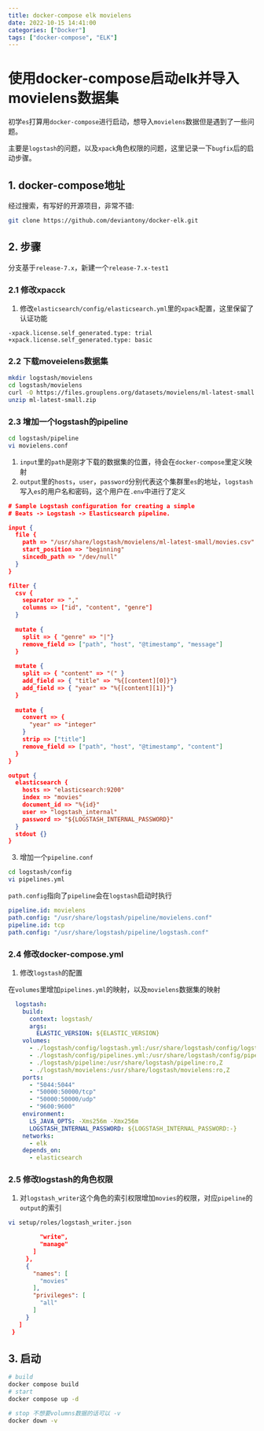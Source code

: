 ```yaml
---
title: docker-compose elk movielens
date: 2022-10-15 14:41:00
categories: ["Docker"]
tags: ["docker-compose", "ELK"]
---
```


# 使用docker-compose启动elk并导入movielens数据集

初学`es`打算用`docker-compose`进行启动，想导入`movielens`数据但是遇到了一些问题。

主要是`logstash`的问题，以及`xpack`角色权限的问题，这里记录一下`bugfix`后的启动步骤。

## 1. docker-compose地址

经过搜索，有写好的开源项目，非常不错:

```bash
git clone https://github.com/deviantony/docker-elk.git
```

## 2. 步骤

分支基于`release-7.x`，新建一个`release-7.x-test1`

### 2.1 修改xpacck

1. 修改`elasticsearch/config/elasticsearch.yml`里的`xpack`配置，这里保留了认证功能

```
-xpack.license.self_generated.type: trial
+xpack.license.self_generated.type: basic
```

### 2.2 下载moveielens数据集

```bash
mkdir logstash/movielens
cd logstash/movielens
curl -O https://files.grouplens.org/datasets/movielens/ml-latest-small.zip
unzip ml-latest-small.zip
```

### 2.3 增加一个logstash的pipeline

```bash
cd logstash/pipeline
vi movielens.conf
```

1. `input`里的`path`是刚才下载的数据集的位置，待会在`docker-compose`里定义映射
2. `output`里的`hosts`，`user`，`password`分别代表这个集群里`es`的地址，`logstash`写入`es`的用户名和密码，这个用户在`.env`中进行了定义

```json
# Sample Logstash configuration for creating a simple
# Beats -> Logstash -> Elasticsearch pipeline.

input {
  file {
    path => "/usr/share/logstash/movielens/ml-latest-small/movies.csv"
    start_position => "beginning"
    sincedb_path => "/dev/null"
  }
}

filter {
  csv {
    separator => ","
    columns => ["id", "content", "genre"]
  }
  
  mutate {
    split => { "genre" => "|"}
    remove_field => ["path", "host", "@timestamp", "message"]
  }
  
  mutate {
    split => { "content" => "(" }
    add_field => { "title" => "%{[content][0]}"}
    add_field => { "year" => "%{[content][1]}"}
  }
  
  mutate {
    convert => {
      "year" => "integer"
    }
    strip => ["title"]
    remove_field => ["path", "host", "@timestamp", "content"]
  }
}

output {
  elasticsearch {
    hosts => "elasticsearch:9200"
    index => "movies"
    document_id => "%{id}"
    user => "logstash_internal"
    password => "${LOGSTASH_INTERNAL_PASSWORD}"
  }
  stdout {}
}

```

3. 增加一个`pipeline.conf`

```bash
cd logstash/config
vi pipelines.yml
```

`path.config`指向了`pipeline`会在`logstash`启动时执行

```yaml
pipeline.id: movielens
path.config: "/usr/share/logstash/pipeline/movielens.conf"
pipeline.id: tcp
path.config: "/usr/share/logstash/pipeline/logstash.conf"
```

### 2.4 修改docker-compose.yml

1. 修改`logstash`的配置

在`volumes`里增加`pipelines.yml`的映射，以及`movielens`数据集的映射

```yaml
  logstash:
    build:
      context: logstash/
      args:
        ELASTIC_VERSION: ${ELASTIC_VERSION}
    volumes:
      - ./logstash/config/logstash.yml:/usr/share/logstash/config/logstash.yml:ro,Z
      - ./logstash/config/pipelines.yml:/usr/share/logstash/config/pipelines.yml:ro,Z
      - ./logstash/pipeline:/usr/share/logstash/pipeline:ro,Z
      - ./logstash/movielens:/usr/share/logstash/movielens:ro,Z
    ports:
      - "5044:5044"
      - "50000:50000/tcp"
      - "50000:50000/udp"
      - "9600:9600"
    environment:
      LS_JAVA_OPTS: -Xms256m -Xmx256m
      LOGSTASH_INTERNAL_PASSWORD: ${LOGSTASH_INTERNAL_PASSWORD:-}
    networks:
      - elk
    depends_on:
      - elasticsearch
```

### 2.5 修改logstash的角色权限

1. 对`logstash_writer`这个角色的索引权限增加`movies`的权限，对应`pipeline`的`output`的索引

```bash
vi setup/roles/logstash_writer.json
```

```json
         "write",
         "manage"
       ]
     },
     {
       "names": [
         "movies"
       ],
       "privileges": [
         "all"
       ]
     }
   ]
 }
```

## 3. 启动

```bash
# build
docker compose build
# start
docker compose up -d

# stop 不想要volumns数据的话可以 -v
docker down -v
```

